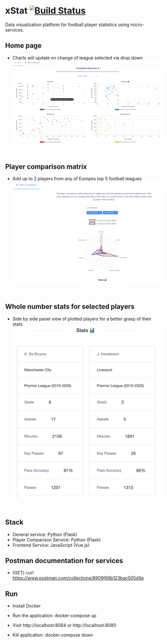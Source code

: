 # xStat [![Build Status](https://travis-ci.org/6ixBit/xStat.svg?branch=master)](https://travis-ci.org/6ixBit/xStat)
Data visualization platform for football player statistics using micro-services.

## Home page
- Charts wiil update on change of league selected via drop down
![](home.png)
<br />

## Player comparison matrix
- Add up to 2 players from any of Europes top 5 football leagues 
![](chart.png)
<br />

## Whole number stats for selected players
- Side by side panel view of plotted players for a better grasp of their stats
![](rawStats.png)
<br />

## Stack
- General service: Python (Flask)
- Player Comparison Service: Python (Flask)
- Frontend Service: JavaScript (Vue.js)

## Postman documentation for services
- (GET) curl https://www.postman.com/collections/8909f69b123bac005d9a

## Run 
- Install Docker
- Run the application: docker-compose up
- Visit http://localhost:8084 or http://localhost:8080

- Kill application: docker-compose down
